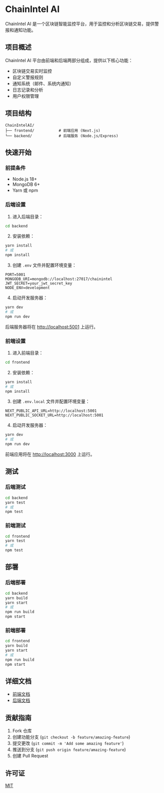 # ChainIntel AI

ChainIntel AI 是一个区块链智能监控平台，用于监控和分析区块链交易，提供警报和通知功能。

## 项目概述

ChainIntel AI 平台由前端和后端两部分组成，提供以下核心功能：

- 区块链交易实时监控
- 自定义警报规则
- 通知系统（邮件、系统内通知）
- 日志记录和分析
- 用户权限管理

## 项目结构

```
ChainIntelAI/
├── frontend/           # 前端应用 (Next.js)
└── backend/            # 后端服务 (Node.js/Express)
```

## 快速开始

### 前提条件

- Node.js 18+
- MongoDB 6+
- Yarn 或 npm

### 后端设置

1. 进入后端目录：

```bash
cd backend
```

2. 安装依赖：

```bash
yarn install
# 或
npm install
```

3. 创建 `.env` 文件并配置环境变量：

```
PORT=5001
MONGODB_URI=mongodb://localhost:27017/chainintel
JWT_SECRET=your_jwt_secret_key
NODE_ENV=development
```

4. 启动开发服务器：

```bash
yarn dev
# 或
npm run dev
```

后端服务器将在 [http://localhost:5001](http://localhost:5001) 上运行。

### 前端设置

1. 进入前端目录：

```bash
cd frontend
```

2. 安装依赖：

```bash
yarn install
# 或
npm install
```

3. 创建 `.env.local` 文件并配置环境变量：

```
NEXT_PUBLIC_API_URL=http://localhost:5001
NEXT_PUBLIC_SOCKET_URL=http://localhost:5001
```

4. 启动开发服务器：

```bash
yarn dev
# 或
npm run dev
```

前端应用将在 [http://localhost:3000](http://localhost:3000) 上运行。

## 测试

### 后端测试

```bash
cd backend
yarn test
# 或
npm test
```

### 前端测试

```bash
cd frontend
yarn test
# 或
npm test
```

## 部署

### 后端部署

```bash
cd backend
yarn build
yarn start
# 或
npm run build
npm start
```

### 前端部署

```bash
cd frontend
yarn build
yarn start
# 或
npm run build
npm start
```

## 详细文档

- [前端文档](./frontend/README.md)
- [后端文档](./backend/README.md)

## 贡献指南

1. Fork 仓库
2. 创建功能分支 (`git checkout -b feature/amazing-feature`)
3. 提交更改 (`git commit -m 'Add some amazing feature'`)
4. 推送到分支 (`git push origin feature/amazing-feature`)
5. 创建 Pull Request

## 许可证

[MIT](LICENSE)
